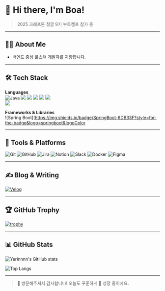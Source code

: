 <!--

![Yerin's github stats](https://github-readme-stats.vercel.app/api?username=Yerinnnn&show_icons=true&theme=default)
![Top Langs](https://github-readme-stats.vercel.app/api/top-langs/?username=Yerinnnn&layout=compact&theme=default)
-->

# 👋 Hi there, I'm Boa!

> 2025 크래프톤 정글 9기 부트캠프 참가 중

---

## 👩‍💻 About Me

- 백엔드 중심 풀스택 개발자를 지향합니다.

---

## 🛠 Tech Stack

**Languages**  
![Java](https://img.shields.io/badge/Java-007396?style=for-the-badge&logo=java&logoColor=white)
<img src="https://img.shields.io/badge/Android-3DDC84?style=for-the-badge&logo=Android&logoColor=white">
<img src="https://img.shields.io/badge/Swift-F05138?style=for-the-badge&logo=Swift&logoColor=white">
<img src="https://img.shields.io/badge/Python-3776AB?style=for-the-badge&logo=Python&logoColor=white">
<img src="https://img.shields.io/badge/Firebase-FFCA28?style=for-the-badge&logo=Firebase&logoColor=white">
<img src="https://img.shields.io/badge/Flutter-02569B?style=for-the-badge&logo=Flutter&logoColor=white">
<br/><img src="https://img.shields.io/badge/Babel-F9DC3E?style=for-the-badge&logo=Babel&logoColor=white">
   

**Frameworks & Libraries**  
![Spring Boot](https://img.shields.io/badge/SpringBoot-6DB33F?style=for-the-badge&logo=springboot&logoColor

---

## 🧰 Tools & Platforms

![Git](https://img.shields.io/badge/Git-F05032?style=for-the-badge&logo=git&logoColor=white)
![GitHub](https://img.shields.io/badge/GitHub-181717?style=for-the-badge&logo=github&logoColor=white)
![Jira](https://img.shields.io/badge/Jira-0052CC?style=for-the-badge&logo=jira&logoColor=white)
![Notion](https://img.shields.io/badge/Notion-000000?style=for-the-badge&logo=notion&logoColor=white)
![Slack](https://img.shields.io/badge/Slack-4A154B?style=for-the-badge&logo=slack&logoColor=white)
![Docker](https://img.shields.io/badge/Docker-2496ED?style=for-the-badge&logo=docker&logoColor=white)
![Figma](https://img.shields.io/badge/Figma-F24E1E?style=for-the-badge&logo=figma&logoColor=white)

---


## ✍️ Blog & Writing

[![Velog](https://img.shields.io/badge/Velog-20C997?style=for-the-badge&logo=velog&logoColor=white)](https://velog.io/@kimkimkimbo)

---

## 🏆 GitHub Trophy

[![trophy](https://github-profile-trophy.vercel.app/?username=kimkimkimbo&theme=tokyonight&margin-w=10&no-frame=true)](https://github.com/ryo-ma/github-profile-trophy)

---

## 📊 GitHub Stats

![Yerinnnn's GitHub stats](https://github-readme-stats.vercel.app/api?username=kimkimkimbo&show_icons=true&theme=tokyonight)

![Top Langs](https://github-readme-stats.vercel.app/api/top-langs/?username=kimkimkimbo&layout=compact&theme=tokyonight&hide=c)


---

> 🙌 방문해주셔서 감사합니다! 오늘도 꾸준하게 🐾 성장 중이에요.
